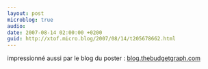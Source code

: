 ```yaml
---
layout: post
microblog: true
audio: 
date: 2007-08-14 02:00:00 +0200
guid: http://xtof.micro.blog/2007/08/14/t205678662.html
---
```

impressionné aussi par le blog du poster :  [blog.thebudgetgraph.com](http://blog.thebudgetgraph.com/)

